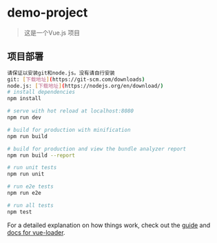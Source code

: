 # demo-project

> 这是一个Vue.js 项目

## 项目部署

``` bash
请保证以安装git和node.js。没有请自行安装
git: [下载地址](https://git-scm.com/downloads)
node.js: [下载地址](https://nodejs.org/en/download/)
# install dependencies
npm install

# serve with hot reload at localhost:8080
npm run dev

# build for production with minification
npm run build

# build for production and view the bundle analyzer report
npm run build --report

# run unit tests
npm run unit

# run e2e tests
npm run e2e

# run all tests
npm test
```

For a detailed explanation on how things work, check out the [guide](http://vuejs-templates.github.io/webpack/) and [docs for vue-loader](http://vuejs.github.io/vue-loader).

